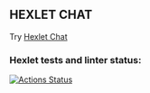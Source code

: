 ## HEXLET CHAT
Try [Hexlet Chat](https://hexlet-chat-se8h.onrender.com/)


### Hexlet tests and linter status:
[![Actions Status](https://github.com/Heaven-Tonight/frontend-project-12/actions/workflows/hexlet-check.yml/badge.svg)](https://github.com/Heaven-Tonight/frontend-project-12/actions)
